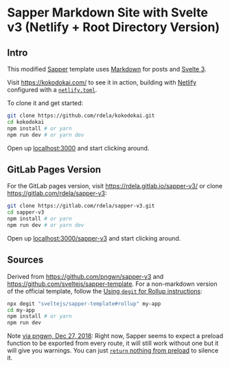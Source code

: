 # Sapper Markdown Site with Svelte v3 (Netlify + Root Directory Version)

## Intro

This modified [Sapper](https://sapper.svelte.dev/) template uses [Markdown](https://daringfireball.net/projects/markdown/) for posts and [Svelte 3](https://svelte.dev/).

Visit <https://kokodokai.com/> to see it in action, building with [Netlify](https://www.netlify.com/) configured with a [`netlify.toml`](https://github.com/rdela/kokodokai/blob/master/netlify.toml).

To clone it and get started:

```bash
git clone https://github.com/rdela/kokodokai.git
cd kokodokai
npm install # or yarn
npm run dev # or yarn dev
```

Open up [localhost:3000](http://localhost:3000/) and start clicking around.

## GitLab Pages Version

For the GitLab pages version, visit <https://rdela.gitlab.io/sapper-v3/> or
clone <https://gitlab.com/rdela/sapper-v3>:

```bash
git clone https://gitlab.com/rdela/sapper-v3.git
cd sapper-v3
npm install # or yarn
npm run dev # or yarn dev
```

Open up [localhost:3000/sapper-v3](http://localhost:3000/sapper-v3/) and start clicking around.

## Sources

Derived from <https://github.com/pngwn/sapper-v3> and <https://github.com/sveltejs/sapper-template>. For a non-markdown version of the official template, follow the [Using `degit` for Rollup instructions](https://github.com/sveltejs/sapper-template/blob/master/README.md#getting-started):

```sh
npx degit "sveltejs/sapper-template#rollup" my-app
cd my-app
npm install # or yarn
npm run dev
```

Note [via pngwn, Dec 27, 2018](https://github.com/pngwn/sapper-v3/commit/db2d2e5f16873b40b5525f325bdae31d3e2d63bb#diff-04c6e90faac2675aa89e2176d2eec7d8R5): Right now, Sapper seems to expect a preload function to be exported from every route, it will still work without one but it will give you warnings. You can just [`return` nothing from preload](https://gitlab.com/rdela/sapper-v3/blob/master/src/routes/about.svelte#L26) to silence it.
